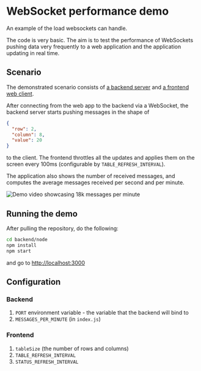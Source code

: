 # WebSocket performance demo

An example of the load websockets can handle.

The code is very basic. The aim is to test the performance of WebSockets pushing data very
frequently to a web application and the application updating in real time.

## Scenario

The demonstrated scenario consists of [a backend server](./backend/node) and [a frontend web client](./frontend).

After connecting from the web app to the backend via a WebSocket, the backend server starts pushing
messages in the shape of

```json
{
  "row": 2,
  "column": 8,
  "value": 20
}
```

to the client. The frontend throttles all the updates and applies them on the screen every 100ms
(configurable by `TABLE_REFRESH_INTERVAL`).

The application also shows the number of received messages, and computes the average messages
received per second and per minute.

![Demo video showcasing 18k messages per minute](./recordings/18k-msgs.gif)

## Running the demo

After pulling the repository, do the following:

```sh
cd backend/node
npm install
npm start
```

and go to <http://localhost:3000>

## Configuration

### Backend

1. `PORT` environment variable - the variable that the backend will bind to
2. `MESSAGES_PER_MINUTE` (in `index.js`)

### Frontend

1. `tableSize` (the number of rows and columns)
2. `TABLE_REFRESH_INTERVAL`
3. `STATUS_REFRESH_INTERVAL`
